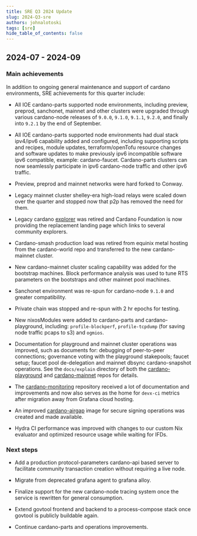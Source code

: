 ```yaml
---
title: SRE Q3 2024 Update
slug: 2024-Q3-sre
authors: johnalotoski
tags: [sre]
hide_table_of_contents: false
---
```


## 2024-07 - 2024-09

### Main achievements

In addition to ongoing general maintenance and support of cardano environments,
SRE achievements for this quarter include:

* All IOE cardano-parts supported node environments, including preview,
  preprod, sanchonet, mainnet and other clusters were upgraded through various
  cardano-node releases of `9.0.0`, `9.1.0`, `9.1.1`, `9.2.0`, and finally into
  `9.2.1` by the end of September.

* All IOE cardano-parts supported node environments had dual stack ipv4/ipv6
  capability added and configured, including supporting scripts and recipes,
  module updates, terraform/openTofu resource changes and software updates to
  make previously ipv6 incompatible software ipv6 compatible, example:
  cardano-faucet. Cardano-parts clusters can now seamlessly participate in ipv6
  cardano-node traffic and other ipv6 traffic.

* Preview, preprod and mainnet networks were hard forked to Conway.

* Legacy mainnet cluster shelley-era high-load relays were scaled down over the
  quarter and stopped now that p2p has removed the need for them.

* Legacy cardano [explorer](https://explorer.cardano.org/) was retired and
  Cardano Foundation is now providing the replacement landing page which links
  to several community explorers.

* Cardano-smash production load was retired from equinix metal hosting from the
  cardano-world repo and transferred to the new cardano-mainnet cluster.

* New cardano-mainnet cluster scaling capability was added for the bootstrap
  machines.  Block performance analysis was used to tune RTS parameters on the
  bootstraps and other mainnet pool machines.

* Sanchonet environment was re-spun for cardano-node `9.1.0` and greater compatibility.

* Private chain was stopped and re-spun with 2 hr epochs for testing.

* New nixosModules were added to cardano-parts and cardano-playground,
  including: `profile-blockperf`, `profile-tcpdump` (for saving node traffic
  pcaps to s3) and `ogmios`.

* Documentation for playground and mainnet cluster operations was improved,
  such as documents for: debugging of peer-to-peer connections; governance
  voting with the playground stakepools; faucet setup; faucet pool
  de-delegation and mainnet dbsync cardano-snapshot operations. See the
  `docs/explain` directory of both the
  [cardano-playground](https://github.com/input-output-hk/cardano-playground)
  and [cardano-mainnet](https://github.com/input-output-hk/cardano-mainnet)
  repos for details.

* The [cardano-monitoring](https://github.com/input-output-hk/cardano-monitoring)
  repository received a lot of documentation and improvements and now also
  serves as the home for `devx-ci` metrics after migration away from Grafana
  cloud hosting.

* An improved [cardano-airgap](https://github.com/Intersectmbo/cardano-airgap)
  image for secure signing operations was created and made available.

* Hydra CI performance was improved with changes to our custom Nix evaluator
  and optimized resource usage while waiting for IFDs.

### Next steps

* Add a production protocol-parameters cardano-api based server to facilitate
  community transaction creation without requiring a live node.

* Migrate from deprecated grafana agent to grafana alloy.

* Finalize support for the new cardano-node tracing system once the service is
  rewritten for general consumption.

* Extend govtool frontend and backend to a process-compose stack once govtool
  is publicly buildable again.

* Continue cardano-parts and operations improvements.
